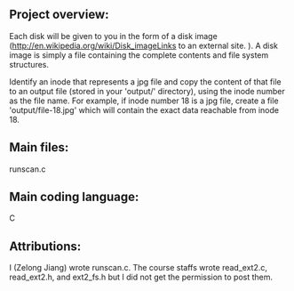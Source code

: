 ## Project overview:

Each disk will be given to you in the form of a disk image (http://en.wikipedia.org/wiki/Disk_imageLinks to an external site. ). A disk image is simply a file containing the complete contents and file system structures.

Identify an inode that represents a jpg file and copy the content of that file to an output file (stored in your 'output/' directory), using the inode number as the file name. For example, if inode number 18 is a jpg file, create a file 'output/file-18.jpg' which will contain the exact data reachable from inode 18.

## Main files:

runscan.c

## Main coding language:

C

## Attributions:

I (Zelong Jiang) wrote runscan.c. The course staffs wrote read_ext2.c, read_ext2.h, and ext2_fs.h but I did not get the permission to post them.
